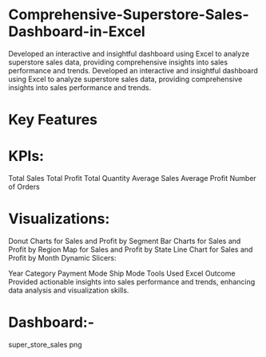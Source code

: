 # Comprehensive-Superstore-Sales-Dashboard-in-Excel
Developed an interactive and insightful dashboard using Excel to analyze superstore sales data, providing comprehensive insights into sales performance and trends.
Developed an interactive and insightful dashboard using Excel to analyze superstore sales data, providing comprehensive insights into sales performance and trends.

 # Key Features
# KPIs:

Total Sales
Total Profit
Total Quantity
Average Sales
Average Profit
Number of Orders
# Visualizations:

Donut Charts for Sales and Profit by Segment
Bar Charts for Sales and Profit by Region
Map for Sales and Profit by State
Line Chart for Sales and Profit by Month
Dynamic Slicers:

Year
Category
Payment Mode
Ship Mode
Tools Used
Excel
Outcome
Provided actionable insights into sales performance and trends, enhancing data analysis and visualization skills.

# Dashboard:-
super_store_sales png 
